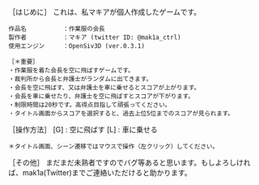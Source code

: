 ［はじめに］
    これは、私マキアが個人作成したゲームです。

    作品名          ：作業服の会長
    製作者          ：マキア (twitter ID: @mak1a_ctrl)
    使用エンジン     ：OpenSiv3D (ver.0.3.1)

    ［＊重要］
    ・作業服を着た会長を空に飛ばすゲームです。
    ・裁判所から会長と弁護士がランダムに出てきます。
    ・会長を空に飛ばす、又は弁護士を車に乗せるとスコアが上がります。
    ・会長を車に乗せたり、弁護士を空に飛ばすとスコアが下がります。
    ・制限時間は20秒です。高得点目指して頑張ってください。
    ・タイトル画面からスコアを選択すると、過去上位5位までのスコアが見られます。

［操作方法］
    [G] : 空に飛ばす
    [L] : 車に乗せる

    ＊タイトル画面、シーン遷移ではマウスで操作（左クリック）してください。

［その他］
    まだまだ未熟者ですのでバグ等あると思います。もしよろしければ、mak1a(Twitter)までご連絡いただけると助かります。